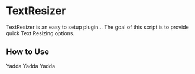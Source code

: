 TextResizer
===========

TextResizer is an easy to setup plugin... The goal of this script is to provide quick Text Resizing options.

How to Use
----------

Yadda Yadda Yadda 